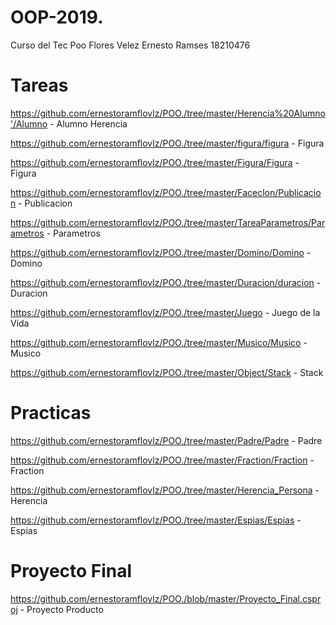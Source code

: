 # OOP-2019.
Curso del Tec Poo
Flores Velez Ernesto Ramses
18210476

# Tareas
https://github.com/ernestoramflovlz/POO./tree/master/Herencia%20Alumno'/Alumno - Alumno Herencia

https://github.com/ernestoramflovlz/POO./tree/master/figura/figura - Figura

https://github.com/ernestoramflovlz/POO./tree/master/Figura/Figura - Figura

https://github.com/ernestoramflovlz/POO./tree/master/Faceclon/Publicacion - Publicacion

https://github.com/ernestoramflovlz/POO./tree/master/TareaParametros/Parametros - Parametros

https://github.com/ernestoramflovlz/POO./tree/master/Domino/Domino - Domino

https://github.com/ernestoramflovlz/POO./tree/master/Duracion/duracion - Duracion

https://github.com/ernestoramflovlz/POO./tree/master/Juego - Juego de la Vida

https://github.com/ernestoramflovlz/POO./tree/master/Musico/Musico - Musico

 https://github.com/ernestoramflovlz/POO./tree/master/Object/Stack - Stack

# Practicas

https://github.com/ernestoramflovlz/POO./tree/master/Padre/Padre - Padre

https://github.com/ernestoramflovlz/POO./tree/master/Fraction/Fraction - Fraction

https://github.com/ernestoramflovlz/POO./tree/master/Herencia_Persona - Herencia

https://github.com/ernestoramflovlz/POO./tree/master/Espias/Espias - Espias

# Proyecto Final
https://github.com/ernestoramflovlz/POO./blob/master/Proyecto_Final.csproj - Proyecto Producto

